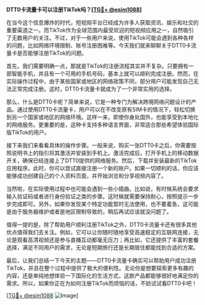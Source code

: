 **DTT0卡流量卡可以注册TikTok吗？[[TG💪+ @esim1088](https://t.me/s/esim1088)]**

在当今这个信息爆炸的时代，短视频平台已经成为许多人获取资讯、娱乐和社交的重要渠道之一。而TikTok作为全球范围内最受欢迎的短视频应用之一，自然吸引了无数用户的关注。不过，对于一些用户来说，使用TikTok可能会遇到各种各样的问题，比如网络环境限制、账号注册困难等。今天我们就来聊聊关于DTT0卡流量卡是否能够注册TikTok的问题。

首先，我们需要明确一点，那就是TikTok的注册流程其实并不复杂。只要拥有一部智能手机，并且有一个可用的手机号码，基本上就可以顺利完成注册。然而，在实际操作过程中，由于某些国家或地区的网络政策不同，部分用户可能发现自己无法正常完成注册。这时，DTT0卡流量卡就成为了一个非常实用的选择。

那么，什么是DTT0卡呢？简单来说，它是一种专门为解决跨境网络问题设计的产品。通过使用DTT0卡流量卡，用户可以在不改变原有SIM卡的情况下，轻松切换到另一个国家或地区的网络环境。这样一来，即使你身处国外，也能享受到本地化的网络服务。更重要的是，这种卡支持多种语言界面，非常适合那些希望体验国际版TikTok的用户。

接下来我们来看看具体的操作步骤。一般来说，购买一张DTT0卡之后，你需要按照说明书上的指引将其激活并安装到手机上。激活完成后，打开手机上的移动数据开关，确保已经连接上了DTT0提供的网络服务。然后，下载并安装最新的TikTok应用程序。此时，你可以尝试直接注册一个新的账户。如果一切顺利的话，你应该能够成功创建自己的个人资料页面，并开始浏览和分享视频内容了。

当然啦，在实际使用过程中也可能会遇到一些小插曲。比如说，有时候系统会要求输入验证码或者进行身份验证之类的步骤。这时候就需要保持耐心，按照提示一步步完成即可。另外，如果你发现某个特定功能暂时无法使用，也不要着急，这可能是由于服务器维护或者是地区限制导致的，稍后再试应该就没问题了。

值得一提的是，除了帮助用户顺利注册TikTok之外，DTT0卡流量卡还有很多其他优点值得我们去关注。例如，它可以让你随时随地享受高速稳定的互联网连接，无论是观看高清视频还是参与直播互动都毫无压力；再比如，它还提供了丰富的套餐选择，满足不同用户的需求，无论是短期旅行还是长期居住都能找到合适的方案。

最后，让我们总结一下今天的主题——DTT0卡流量卡确实可以帮助用户成功注册TikTok，并且在整个过程中提供了极大的便利性。无论你是想要探索更多有趣的内容，还是单纯地想体验一下国际化的生活方式，这款产品都能够很好地满足你的需求。所以，如果你正在为如何注册TikTok而烦恼的话，不妨试试看DTT0卡吧！

[[TG💪+ @esim1088](https://t.me/s/esim1088) ![Image](https://i.postimg.cc/4NQfJmqS/Snipaste-2025-05-13-00-14-12.png)]